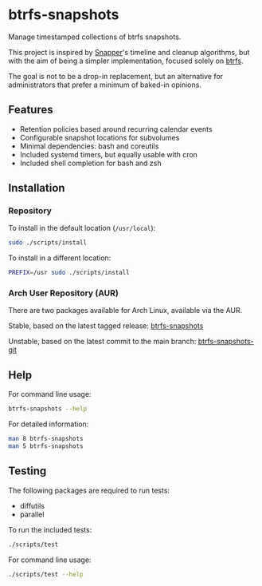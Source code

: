 # btrfs-snapshots

Manage timestamped collections of btrfs snapshots.

This project is inspired by [Snapper][snapper]'s timeline and cleanup algorithms, but with the aim of being a simpler implementation, focused solely on [btrfs][btrfs].

The goal is not to be a drop-in replacement, but an alternative for administrators that prefer a minimum of baked-in opinions.

## Features

- Retention policies based around recurring calendar events
- Configurable snapshot locations for subvolumes
- Minimal dependencies: bash and coreutils
- Included systemd timers, but equally usable with cron
- Included shell completion for bash and zsh

## Installation

### Repository

To install in the default location (`/usr/local`):

```sh
sudo ./scripts/install
```

To install in a different location:

```sh
PREFIX=/usr sudo ./scripts/install
```

### Arch User Repository (AUR)

There are two packages available for Arch Linux, available via the
AUR.

Stable, based on the latest tagged release:
[btrfs-snapshots][aur]

Unstable, based on the latest commit to the main branch:
[btrfs-snapshots-git][aur-git]

## Help

For command line usage:

```sh
btrfs-snapshots --help
```

For detailed information:

```sh
man 8 btrfs-snapshots
man 5 btrfs-snapshots
```

## Testing

The following packages are required to run tests:

- diffutils
- parallel

To run the included tests:

```sh
./scripts/test
```

For command line usage:

```sh
./scripts/test --help
```

[btrfs]: https://btrfs.readthedocs.io/en/latest/index.html
[snapper]: http://snapper.io/
[aur]: https://aur.archlinux.org/packages/btrfs-snapshots/
[aur-git]: https://aur.archlinux.org/packages/btrfs-snapshots-git/
